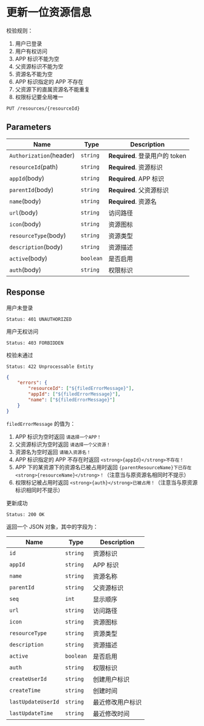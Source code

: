 # 更新一位资源信息

校验规则：

1. 用户已登录
2. 用户有权访问
3. APP 标识不能为空
4. 父资源标识不能为空
5. 资源名不能为空
6. APP 标识指定的 APP 不存在
7. 父资源下的直属资源名不能重复
8. 权限标记要全局唯一

```text
PUT /resources/{resourceId}
```

## Parameters

| Name                    | Type      | Description                    |
| ----------------------- | --------- | ------------------------------ |
| `Authorization`(header) | `string`  | **Required**. 登录用户的 token |
| `resourceId`(path)      | `string`  | **Required**. 资源标识         |
| `appId`(body)           | `string`  | **Required**. APP 标识         |
| `parentId`(body)        | `string`  | **Required**. 父资源标识       |
| `name`(body)            | `string`  | **Required**. 资源名           |
| `url`(body)             | `string`  | 访问路径                       |
| `icon`(body)            | `string`  | 资源图标                       |
| `resourceType`(body)    | `string`  | 资源类型                       |
| `description`(body)     | `string`  | 资源描述                       |
| `active`(body)          | `boolean` | 是否启用                       |
| `auth`(body)            | `string`  | 权限标识                       |

## Response

用户未登录

```text
Status: 401 UNAUTHORIZED
```

用户无权访问

```text
Status: 403 FORBIDDEN
```

校验未通过

```text
Status: 422 Unprocessable Entity
```

```json
{
    "errors": {
        "resourceId": ["${filedErrorMessage}"],
        "appId": ["${filedErrorMessage}"],
        "name": ["${filedErrorMessage}"]
    }
}
```

`filedErrorMessage` 的值为：

1. APP 标识为空时返回 `请选择一个APP！`
2. 父资源标识为空时返回 `请选择一个父资源！`
3. 资源名为空时返回 `请输入资源名！`
4. APP 标识指定的 APP 不存在时返回 `<strong>{appId}</strong>不存在！`
5. APP 下的某资源下的资源名已被占用时返回 `{parentResourceName}下已存在<strong>{resourceName}</strong>！`（注意当与原资源名相同时不提示）
6. 权限标记被占用时返回 `<strong>{auth}</strong>已被占用！`（注意当与原资源标识相同时不提示）

更新成功

```text
Status: 200 OK
```

返回一个 JSON 对象，其中的字段为：

| Name               | Type      | Description      |
| ------------------ | --------- | ---------------- |
| `id`               | `string`  | 资源标识         |
| `appId`            | `string`  | APP 标识         |
| `name`             | `string`  | 资源名称         |
| `parentId`         | `string`  | 父资源标识       |
| `seq`              | `int`     | 显示顺序         |
| `url`              | `string`  | 访问路径         |
| `icon`             | `string`  | 资源图标         |
| `resourceType`     | `string`  | 资源类型         |
| `description`      | `string`  | 资源描述         |
| `active`           | `boolean` | 是否启用         |
| `auth`             | `string`  | 权限标识         |
| `createUserId`     | `string`  | 创建用户标识     |
| `createTime`       | `string`  | 创建时间         |
| `lastUpdateUserId` | `string`  | 最近修改用户标识 |
| `lastUpdateTime`   | `string`  | 最近修改时间     |
